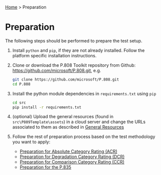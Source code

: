 [Home](../README.md) > Preparation
# Preparation

The following steps should be performed to prepare the test setup.

1. Install `python` and `pip`, if they are not already installed. Follow the platform specific installation instructions.

1. Clone or download the P.808 Toolkit repository from Github: https://github.com/microsoft/P.808.git, e.g.

    ```bash
    git clone https://github.com/microsoft/P.808.git
    cd P.808
    ```

1. Install the python module dependencies in `requirements.txt` using `pip`

    ```bash
    cd src
    pip install -r requirements.txt
    ```
    
1. (optional) Upload the general resources (found in `src\P809Template\assets`) in a cloud server and change the 
URLs associated to them as described in [General Resources](general_res.md)

1.  Follow the rest of preparation process based on the test methodology you want to apply:

    - [Preparation for Absolute Category Rating (ACR)](prep_acr.md)
    - [Preparation for Degradation Category Rating (DCR)](prep_dcr_ccr.md)
    - [Preparation for Comparison Category Rating (CCR)](prep_dcr_ccr.md)
    - [Preparation for the P.835](prep_p835.md)